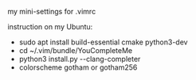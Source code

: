 my mini-settings for .vimrc

instruction on my Ubuntu:
- sudo apt install build-essential cmake python3-dev
- cd ~/.vim/bundle/YouCompleteMe
- python3 install.py --clang-completer
- colorscheme gotham or gotham256
